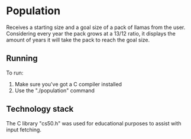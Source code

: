 # Population

Receives a starting size and a goal size of a pack of llamas from the user. Considering every year the pack grows at a 13/12 ratio, it displays the amount of years it will take the pack to reach the goal size.

## Running

To run:
1. Make sure you've got a C compiler installed
2. Use the "./population" command

## Technology stack

The C library "cs50.h" was used for educational purposes to assist with input fetching.
